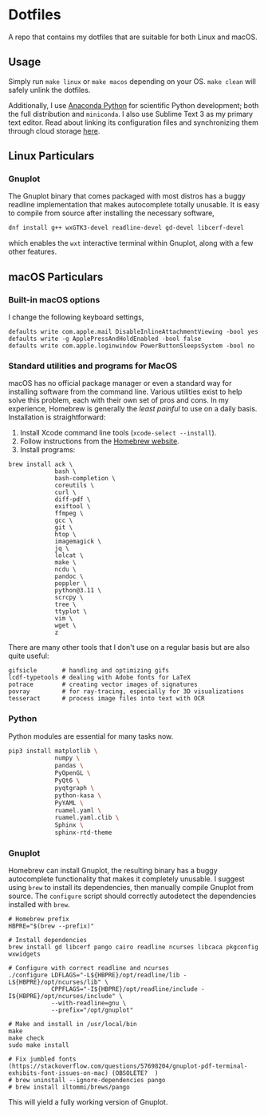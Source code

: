 # Dotfiles

A repo that contains my dotfiles that are suitable for both Linux and macOS.


## Usage

Simply run `make linux` or `make macos` depending on your OS. `make clean` will
safely unlink the dotfiles.

Additionally, I use [Anaconda Python](https://www.anaconda.org) for scientific
Python development; both the full distribution and `miniconda`. I also use
Sublime Text 3 as my primary text editor. Read about linking its configuration
files and synchronizing them through cloud storage
[here](https://packagecontrol.io/docs/syncing#dropbox-osx).


## Linux Particulars

### Gnuplot

The Gnuplot binary that comes packaged with most distros has a buggy readline
implementation that makes autocomplete totally unusable. It is easy to compile
from source after installing the necessary software,

```sh
dnf install g++ wxGTK3-devel readline-devel gd-devel libcerf-devel
```

which enables the `wxt` interactive terminal within Gnuplot, along with a few
other features.


## macOS Particulars


### Built-in macOS options

I change the following keyboard settings,

```
defaults write com.apple.mail DisableInlineAttachmentViewing -bool yes
defaults write -g ApplePressAndHoldEnabled -bool false
defaults write com.apple.loginwindow PowerButtonSleepsSystem -bool no
```


### Standard utilities and programs for MacOS

macOS has no official package manager or even a standard way for installing
software from the command line. Various utilities exist to help solve this
problem, each with their own set of pros and cons. In my experience, Homebrew
is generally the *least painful* to use on a daily basis. Installation is
straightforward:

1. Install Xcode command line tools (`xcode-select --install`).
2. Follow instructions from the [Homebrew website](https://brew.sh).
3. Install programs:

```
brew install ack \
             bash \
             bash-completion \
             coreutils \
             curl \
             diff-pdf \
             exiftool \
             ffmpeg \
             gcc \
             git \
             htop \
             imagemagick \
             jq \
             lolcat \
             make \
             ncdu \
             pandoc \
             poppler \
             python@3.11 \
             scrcpy \
             tree \
             ttyplot \
             vim \
             wget \
             z
```

There are many other tools that I don't use on a regular basis but are also quite useful:

```
gifsicle       # handling and optimizing gifs
lcdf-typetools # dealing with Adobe fonts for LaTeX
potrace        # creating vector images of signatures
povray         # for ray-tracing, especially for 3D visualizations
tesseract      # process image files into text with OCR
```


### Python

Python modules are essential for many tasks now.

```sh
pip3 install matplotlib \
             numpy \
             pandas \
             PyOpenGL \
             PyQt6 \
             pyqtgraph \
             python-kasa \
             PyYAML \
             ruamel.yaml \
             ruamel.yaml.clib \
             Sphinx \
             sphinx-rtd-theme
```


### Gnuplot

Homebrew can install Gnuplot, the resulting binary has a buggy autocomplete
functionality that makes it completely unusable. I suggest using `brew` to
install its dependencies, then manually compile Gnuplot from source. The
`configure` script should correctly autodetect the dependencies installed with
`brew`.

```
# Homebrew prefix
HBPRE="$(brew --prefix)"

# Install dependencies
brew install gd libcerf pango cairo readline ncurses libcaca pkgconfig wxwidgets

# Configure with correct readline and ncurses
./configure LDFLAGS="-L${HBPRE}/opt/readline/lib -L${HBPRE}/opt/ncurses/lib" \
            CPPFLAGS="-I${HBPRE}/opt/readline/include -I${HBPRE}/opt/ncurses/include" \
            --with-readline=gnu \
            --prefix="/opt/gnuplot"

# Make and install in /usr/local/bin
make
make check
sudo make install

# Fix jumbled fonts (https://stackoverflow.com/questions/57698204/gnuplot-pdf-terminal-exhibits-font-issues-on-mac) (OBSOLETE?  )
# brew uninstall --ignore-dependencies pango
# brew install iltommi/brews/pango
```

This will yield a fully working version of Gnuplot.

